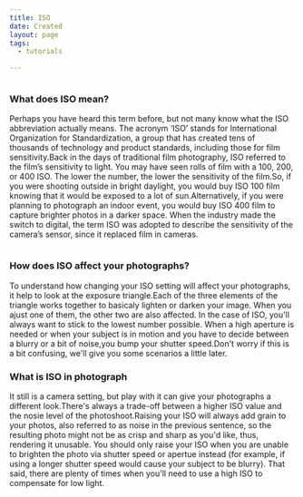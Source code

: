 ```yaml
---
title: ISO
date: Created
layout: page
tags:
  - tutorials

---
```

<!DOCTYPE html>
<html lang="en">
<head>
<meta charset="UTF-8">
<title>len</title>
<link rel="stylesheet" href="https://maxcdn.bootsrapcdn.com/bootstrap/3.4.1/css/bootstrao.min.css">
<link rel="stylesheet" href="style.css">
</head>
<body>

<div class="container">
<div class="description-container">

<img src=/images/iso.jpg alt="" class="img-responsive floating-image right">
<h3>What does ISO mean?</h3>
<p>Perhaps you have heard this term before, but not many know what the ISO abbreviation actually means. The acronym ‘ISO’ stands for International Organization for Standardization, a group that has created tens of thousands of technology and product standards, including those for film sensitivity.Back in the days of traditional film photography, ISO referred to the film’s sensitivity to light. You may have seen rolls of film with a 100, 200, or 400 ISO. The lower the number, the lower the sensitivity of the film.So, if you were shooting outside in bright daylight, you would buy ISO 100 film knowing that it would be exposed to a lot of sun.Alternatively, if you were planning to photograph an indoor event, you would buy ISO 400 film to capture brighter photos in a darker space. When the industry made the switch to digital, the term ISO was adopted to describe the sensitivity of the camera’s sensor, since it replaced film in cameras.</p>

<img src=/images/iso2.jpg alt="" class="img-responsive floting-image left">
<h3>How does ISO affect your photographs?</h3>
<p>To understand how changing your ISO setting will affect your photographs, it help to look at the exposure triangle.Each of the three elements of the triangle works together to basicaly lighten or darken your image. When you ajust one of them, the other two are also affected. In the case of ISO, you'll always want to stick to the lowest number possible. When a high aperture is needed or when your subject is in motion and you have to decide between a blurry or a bit of noise,you bump your shutter speed.Don't worry if this is a bit confusing, we'll give you some scenarios a little later.</p>

<h3>What is ISO in photograph</h3>
<p>It still is a camera setting, but play with it can give your photographs a different look.There's always a trade-off between a higher ISO value and the nosie level of the photoshoot.Raising your ISO will always add grain to your photos, also referred to as noise in the previous sentence, so the resulting photo might not be as crisp and sharp as you'd like, thus, rendering it unusable. You should only raise your ISO when you are unable to brighten the photo via shutter speed or apertue instead (for example, if using a longer shutter speed would cause your subject to be blurry). That said, there are plenty of times when you'll need to use a high ISO to compensate for low light.</p>